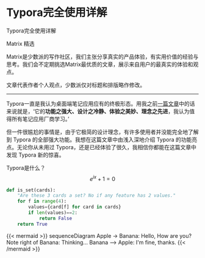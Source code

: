 # Typora完全使用详解


Typora完全使用详解

Matrix 精选

Matrix是少数派的写作社区，我们主张分享真实的产品体验，有实用价值的经验与思考。我们会不定期挑选Matrix最优质的文章，展示来自用户的最真实的体验和观点。

文章代表作者个人观点，少数派仅对标题和排版略作修改。

---

Typora一直是我认为桌面端笔记应用应有的终极形态。用我之前[一篇文章](https://sspai.com/post/54122)中的话来说就是，‘它的**功能之强大、设计之冷静、体验之美妙、理念之先进**，我认为值得所有笔记应用厂商学习。’

但一件很尴尬的事情是，由于它极简的设计理念，有许多使用者并没能完全地了解到 Typora 的全部强大功能。我想在这篇文章中由浅入深地介绍 Typora 的功能亮点。无论你从未用过 Typora，还是已经体验了很久，我相信你都能在这篇文章中发现 Typora 新的惊喜。

Typora是什么？
$$
e^{ix}+1=0
$$

```python
def is_set(cards):
    "Are these 3 cards a set? No if any feature has 2 values."
    for f in range(4):
        values={card[f] for card in cards}
        if len(values)==2:
            return False
    return True
```

{{< mermaid >}}
sequenceDiagram
Apple -> Banana: Hello, How are you?
Note right of Banana: Thinking...
Banana --> Apple: I'm fine, thanks.
{{< /mermaid >}}


